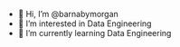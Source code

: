 - 👋 Hi, I’m @barnabymorgan
- 👀 I’m interested in Data Engineering 
- 🌱 I’m currently learning Data Engineering

<!---
- 💞️ I’m looking to collaborate on ...
- 📫 How to reach me ...

barnabymorgan/barnabymorgan is a ✨ special ✨ repository because its `README.md` (this file) appears on your GitHub profile.
You can click the Preview link to take a look at your changes.
--->
